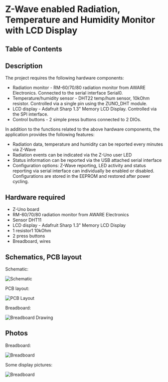 # Z-Wave enabled Radiation, Temperature and Humidity Monitor with LCD Display

## Table of Contents

## Description

The project requires the following hardware components:
  * Radiation monitor - RM-60/70/80 radiation monitor from AWARE Electronics. Connected to the serial interface Serial0.
  * Temperature/humidity sensor - DHT22 temp/hum sensor, 10kOhm resistor. Controlled via a single pin using the ZUNO_DHT module.
  * LCD display - Adafruit Sharp 1.3" Memory LCD Display. Controlled via the SPI interface.
  * Control buttons - 2 simple press buttons connected to 2 DIOs.

In addition to the functions related to the above hardware components, the application provides the following features:
  * Radiation data, temperature and humidity can be reported every minutes via Z-Wave
  * Radiation events can be indicated via the Z-Uno user LED
  * Status information can be reported via the USB attached serial interface
  * Configuration options: Z-Wave reporting, LED activity and status reporting via serial interface can individually be enabled or disabled. Configurations are stored in the EEPROM and restored after power cycling.


## Hardware required

  * Z-Uno board
  * RM-60/70/80 radiation monitor from AWARE Electronics
  * Sensor DHT11
  * LCD display - Adafruit Sharp 1.3" Memory LCD Display
  * 1 resistor1 10kOhm
  * 2 press buttons
  * Breadboard, wires


## Schematics, PCB layout

Schematic:

![Schematic](https://github.com/Drolla/ZUNO_RM80_RadiationMonitor/wiki/KiCad_Schematic.png)

PCB layout:

![PCB Layout](https://github.com/Drolla/ZUNO_RM80_RadiationMonitor/wiki/KiCad_Layout.png)

Breadboard:

![Breadboard Drawing](https://github.com/Drolla/ZUNO_RM80_RadiationMonitor/wiki/Fritzing_Breadboard.png)


## Photos

Breadboard:

![Breadboard](https://github.com/Drolla/ZUNO_RM80_RadiationMonitor/wiki/FullCenter_Overview.JPG)

Some display pictures:

![Breadboard](https://github.com/Drolla/ZUNO_RM80_RadiationMonitor/wiki/Display_AllSmall.jpg)

